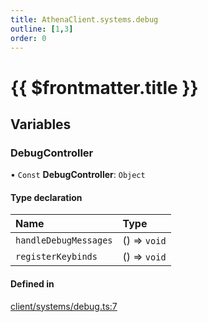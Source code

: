 ```yaml
---
title: AthenaClient.systems.debug
outline: [1,3]
order: 0
---
```


# {{ $frontmatter.title }}


## Variables

### DebugController

• `Const` **DebugController**: `Object`

#### Type declaration

| Name | Type |
| :------ | :------ |
| `handleDebugMessages` | () => `void` |
| `registerKeybinds` | () => `void` |

#### Defined in

[client/systems/debug.ts:7](https://github.com/Stuyk/altv-athena/blob/acd5f2f/src/core/client/systems/debug.ts#L7)
